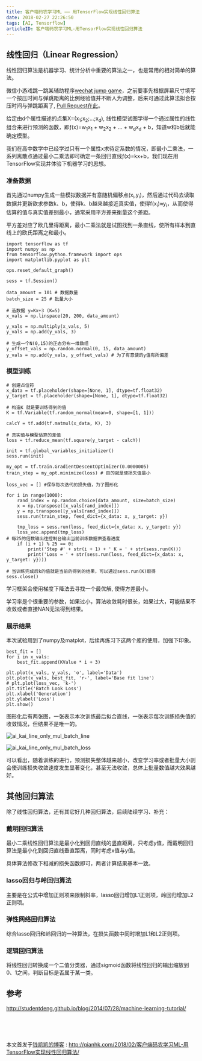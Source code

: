 ```yaml
---
title: 客户端码农学习ML —— 用TensorFlow实现线性回归算法
date: 2018-02-27 22:26:50
tags: [AI, Tensorflow]
articleID: 客户端码农学习ML-用TensorFlow实现线性回归算法
---
```


## 线性回归（Linear Regression）

线性回归算法是机器学习、统计分析中重要的算法之一，也是常用的相对简单的算法。

微信小游戏跳一跳某辅助程序[wechat jump game](https://github.com/wangshub/wechat_jump_game)，之前要事先根据屏幕尺寸填写一个按压时间与弹跳距离的比例经验值并不断人为调整，后来可通过此算法拟合按压时间与弹跳距离了, [Pull Request在此](https://github.com/wangshub/wechat_jump_game/pull/825)。

给定由d个属性描述的点集X=(x<sub>1</sub>;x<sub>2</sub>;...;x<sub>d</sub>), 线性模型试图学得一个通过属性的线性组合来进行预测的函数，即&fnof;(x)=w<sub>1</sub>x<sub>1</sub> + w<sub>2</sub>x<sub>2</sub> + ... + w<sub>d</sub>x<sub>d</sub> + b，知道w和b后就能确定模型。

<!-- more -->

我们在高中数学中已经学过只有一个属性x求待定系数的情况，即最小二乘法，一系列离散点通过最小二乘法即可确定一条回归直线&fnof;(x)=kx+b，我们现在用TensorFlow实现并体验下机器学习的思想。

### 准备数据

首先通过numpy生成一些模拟数据并有意随机偏移点(x<sub>i</sub>,y<sub>i</sub>)，然后通过代码去读取数据并更新欲求参数k、b，使得k、b越来越接近真实值，使得f(x<sub>i</sub>)≈y<sub>i</sub>，从而使得估算的值与真实值差别最小，通常采用平方差来衡量这个差距。

平方差对应了欧几里得距离，最小二乘法就是试图找到一条直线，使所有样本到直线上的欧氏距离之和最小。


```
import tensorflow as tf
import numpy as np
from tensorflow.python.framework import ops
import matplotlib.pyplot as plt

ops.reset_default_graph()

sess = tf.Session()

data_amount = 101 # 数据数量
batch_size = 25 # 批量大小

# 造数据 y=Kx+3 (K=5)
x_vals = np.linspace(20, 200, data_amount)

y_vals = np.multiply(x_vals, 5)
y_vals = np.add(y_vals, 3)

# 生成一个N(0,15)的正态分布一维数组
y_offset_vals = np.random.normal(0, 15, data_amount)
y_vals = np.add(y_vals, y_offset_vals) # 为了有意使的y值有所偏差

```

### 模型训练

```
# 创建占位符
x_data = tf.placeholder(shape=[None, 1], dtype=tf.float32)
y_target = tf.placeholder(shape=[None, 1], dtype=tf.float32)

# 构造K 就是要训练得到的值
K = tf.Variable(tf.random_normal(mean=0, shape=[1, 1]))

calcY = tf.add(tf.matmul(x_data, K), 3)

# 真实值与模型估算的差值
loss = tf.reduce_mean(tf.square(y_target - calcY))

init = tf.global_variables_initializer()
sess.run(init)

my_opt = tf.train.GradientDescentOptimizer(0.0000005)
train_step = my_opt.minimize(loss) # 目的就是使损失值最小

loss_vec = [] #保存每次迭代的损失值，为了图形化

for i in range(1000):
    rand_index = np.random.choice(data_amount, size=batch_size)
    x = np.transpose([x_vals[rand_index]])
    y = np.transpose([y_vals[rand_index]])
    sess.run(train_step, feed_dict={x_data: x, y_target: y})

    tmp_loss = sess.run(loss, feed_dict={x_data: x, y_target: y})
    loss_vec.append(tmp_loss)
# 每25的倍数输出往控制台输出当前训练数据供查看进度
    if (i + 1) % 25 == 0:
        print('Step #' + str(i + 1) + ' K = ' + str(sess.run(K)))
        print('Loss = ' + str(sess.run(loss, feed_dict={x_data: x, y_target: y})))

# 当训练完成后k的值就是当前的得到的结果，可以通过sess.run(K)取得
sess.close()

```

学习框架会使用梯度下降法去寻找一个最优解, 使得方差最小。

学习率是个很重要的参数，如果过小，算法收敛耗时很长，如果过大，可能结果不收敛或者直接NAN无法得到结果。

### 展示结果

本次试验用到了numpy及matplot，后续再练习下这两个库的使用，加强下印象。

```
best_fit = []
for i in x_vals:
    best_fit.append(KValue * i + 3)

plt.plot(x_vals, y_vals, 'o', label='Data')
plt.plot(x_vals, best_fit, 'r-', label='Base fit line')
# plt.plot(loss_vec, 'k-')
plt.title('Batch Look Loss')
plt.xlabel('Generation')
plt.ylabel('Loss')
plt.show()

```

图形化后有两张图，一张表示本次训练最后拟合直线，一张表示每次训练损失值的收敛情况，但结果不是唯一的。

![ai_kai_line_only_mul_batch_line](/images/ai_kai_line_only_mul_batch_line.png)

![ai_kai_line_only_mul_batch_loss](/images/ai_kai_line_only_mul_batch_loss.png)

可以看出，随着训练的进行，预测损失整体越来越小，改变学习率或者批量大小则会使训练损失收敛速度发生显著变化，甚至无法收敛，总体上批量数值越大效果越好。

## 其他回归算法

除了线性回归算法，还有其它好几种回归算法，后续陆续学习、补充：

### 戴明回归算法

最小二乘线性回归算法是最小化到回归直线的竖直距离，只考虑y值，而戴明回归算法是最小化到回归直线垂直距离，同时考虑x值与y值。

具体算法修改下相减的损失函数即可，两者计算结果基本一致。

### lasso回归与岭回归算法

主要是在公式中增加正则项来限制斜率，lasso回归增加L1正则项，岭回归增加L2正则项。

### 弹性网络回归算法

综合lasso回归和岭回归的一种算法，在损失函数中同时增加L1和L2正则项。

### 逻辑回归算法

将线性回归转换成一个二值分类器，通过sigmoid函数将线性回归的输出缩放到0、1之间，判断目标是否属于某一类。


## 参考

http://studentdeng.github.io/blog/2014/07/28/machine-learning-tutorial/

## 　

本文首发于[钱凯凯的博客](http://qianhk.com) : http://qianhk.com/2018/02/客户端码农学习ML-用TensorFlow实现线性回归算法/

